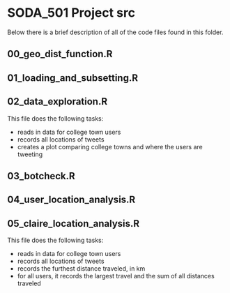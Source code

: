 # SODA_501 Project src

Below there is a brief description of all of the code files found in this folder.

## 00_geo_dist_function.R

## 01_loading_and_subsetting.R

## 02_data_exploration.R
This file does the following tasks:
* reads in data for college town users
* records all locations of tweets
* creates a plot comparing college towns and where the users are tweeting

## 03_botcheck.R

## 04_user_location_analysis.R

## 05_claire_location_analysis.R
This file does the following tasks:
* reads in data for college town users
* records all locations of tweets
* records the furthest distance traveled, in km
* for all users, it records the largest travel and the sum of all distances traveled
